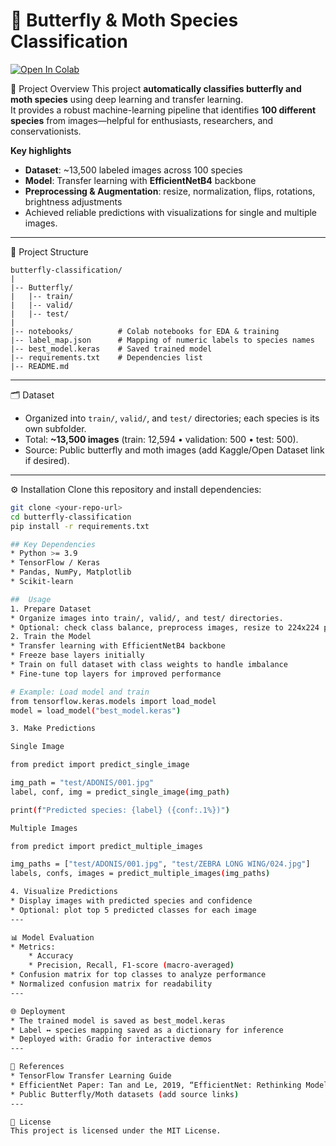 
# 🦋 Butterfly & Moth Species Classification

[![Open In Colab](https://colab.research.google.com/assets/colab-badge.svg)](https://colab.research.google.com/drive/19zw2ByMTK3zRlwKAnmuwMRu4R0uyQoGT)


📖 Project Overview
This project **automatically classifies butterfly and moth species** using deep learning and transfer learning.  
It provides a robust machine-learning pipeline that identifies **100 different species** from images—helpful for enthusiasts, researchers, and conservationists.

**Key highlights**
- **Dataset**: ~13,500 labeled images across 100 species  
- **Model**: Transfer learning with **EfficientNetB4** backbone  
- **Preprocessing & Augmentation**: resize, normalization, flips, rotations, brightness adjustments  
- Achieved reliable predictions with visualizations for single and multiple images.

---

📂 Project Structure

```
butterfly-classification/
|
|-- Butterfly/
|   |-- train/
|   |-- valid/
|   |-- test/
|
|-- notebooks/          # Colab notebooks for EDA & training
|-- label_map.json      # Mapping of numeric labels to species names
|-- best_model.keras    # Saved trained model
|-- requirements.txt    # Dependencies list
|-- README.md
```


---

🗂 Dataset
- Organized into `train/`, `valid/`, and `test/` directories; each species is its own subfolder.  
- Total: **~13,500 images** (train: 12,594 • validation: 500 • test: 500).  
- Source: Public butterfly and moth images (add Kaggle/Open Dataset link if desired).

---

⚙️ Installation
Clone this repository and install dependencies:
```bash
git clone <your-repo-url>
cd butterfly-classification
pip install -r requirements.txt

## Key Dependencies
* Python >= 3.9
* TensorFlow / Keras
* Pandas, NumPy, Matplotlib
* Scikit-learn

##  Usage
1. Prepare Dataset
* Organize images into train/, valid/, and test/ directories.
* Optional: check class balance, preprocess images, resize to 224x224 pixels.
2. Train the Model
* Transfer learning with EfficientNetB4 backbone
* Freeze base layers initially
* Train on full dataset with class weights to handle imbalance
* Fine-tune top layers for improved performance

# Example: Load model and train
from tensorflow.keras.models import load_model
model = load_model("best_model.keras")

3. Make Predictions

Single Image

from predict import predict_single_image

img_path = "test/ADONIS/001.jpg"
label, conf, img = predict_single_image(img_path)

print(f"Predicted species: {label} ({conf:.1%})")

Multiple Images

from predict import predict_multiple_images

img_paths = ["test/ADONIS/001.jpg", "test/ZEBRA LONG WING/024.jpg"]
labels, confs, images = predict_multiple_images(img_paths)

4. Visualize Predictions
* Display images with predicted species and confidence
* Optional: plot top 5 predicted classes for each image
---

📊 Model Evaluation
* Metrics:
    * Accuracy
    * Precision, Recall, F1-score (macro-averaged)
* Confusion matrix for top classes to analyze performance
* Normalized confusion matrix for readability
---

🌐 Deployment
* The trained model is saved as best_model.keras
* Label ↔ species mapping saved as a dictionary for inference
* Deployed with: Gradio for interactive demos
---

🔗 References
* TensorFlow Transfer Learning Guide
* EfficientNet Paper: Tan and Le, 2019, “EfficientNet: Rethinking Model Scaling for Convolutional Neural Networks”
* Public Butterfly/Moth datasets (add source links)
---

📝 License
This project is licensed under the MIT License.







